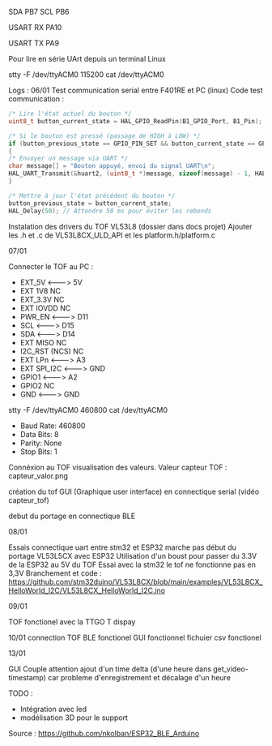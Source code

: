 SDA PB7
SCL PB6

USART RX PA10

USART TX PA9

Pour lire en série UArt depuis un terminal Linux

stty -F /dev/ttyACM0 115200 
cat /dev/ttyACM0

Logs : 
06/01
Test communication serial entre F401RE et PC (linux)
Code test communication :
```c
/* Lire l'état actuel du bouton */
uint8_t button_current_state = HAL_GPIO_ReadPin(B1_GPIO_Port, B1_Pin);

/* Si le bouton est pressé (passage de HIGH à LOW) */
if (button_previous_state == GPIO_PIN_SET && button_current_state == GPIO_PIN_RESET)
{
/* Envoyer un message via UART */
char message[] = "Bouton appuyé, envoi du signal UART\n";
HAL_UART_Transmit(&huart2, (uint8_t *)message, sizeof(message) - 1, HAL_MAX_DELAY);
}

/* Mettre à jour l'état précédent du bouton */
button_previous_state = button_current_state;
HAL_Delay(50); // Attendre 50 ms pour éviter les rebonds
```

Instalation des drivers du TOF VL53L8 (dossier dans docs projet)
Ajouter les .h et .c de VL53L8CX_ULD_API et les platform.h/platform.c

07/01

Connecter le TOF au PC :     
- EXT_5V <---> 5V
- EXT 1V8 NC
- EXT_3.3V NC
- EXT IOVDD NC
- PWR_EN <—--> D11
- SCL <—--> D15
- SDA <—--> D14
- EXT MISO NC
- I2C_RST (NCS) NC
- EXT LPn <—--> A3
- EXT SPI_I2C <--—> GND
- GPIO1 <---> A2
- GPIO2 NC
- GND <—--> GND

stty -F /dev/ttyACM0 460800 
cat /dev/ttyACM0

  - Baud Rate: 460800
  - Data Bits: 8
  - Parity: None
  - Stop Bits: 1

Connéxion au TOF visualisation des valeurs.
Valeur capteur TOF : capteur_valor.png

création du tof GUI (Graphique user interface) en connectique serial (vidéo capteur_tof)

debut du portage en connectique BLE

08/01

Essais connectique uart entre stm32 et ESP32 marche pas 
début du portage VL53L5CX avec ESP32
Utilisation d'un boust pour passer du 3.3V de la ESP32 au 5V du TOF
Essai avec la stm32 le tof ne fonctionne pas en 3,3V
Branchement et code : https://github.com/stm32duino/VL53L8CX/blob/main/examples/VL53L8CX_HelloWorld_I2C/VL53L8CX_HelloWorld_I2C.ino

09/01

TOF fonctionel avec la TTGO T dispay

10/01 
connection TOF BLE fonctionel 
GUI fonctionnel fichuier csv fonctionel

13/01

GUI Couple
attention ajout d'un time delta (d'une heure dans get_video-timestamp) car probleme d'enregistrement et décalage d'un heure

TODO : 

- Intégration avec led 
- modélisation 3D pour le support


Source : https://github.com/nkolban/ESP32_BLE_Arduino

